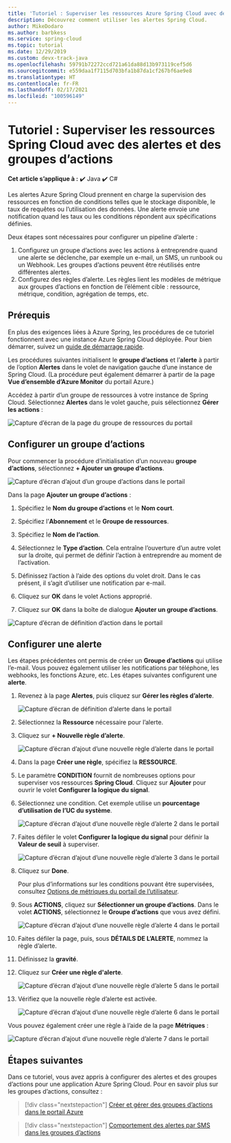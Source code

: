 ```yaml
---
title: 'Tutoriel : Superviser les ressources Azure Spring Cloud avec des alertes et des groupes d’actions | Microsoft Docs'
description: Découvrez comment utiliser les alertes Spring Cloud.
author: MikeDodaro
ms.author: barbkess
ms.service: spring-cloud
ms.topic: tutorial
ms.date: 12/29/2019
ms.custom: devx-track-java
ms.openlocfilehash: 59791b72272ccd721a61da88d13b973119cef5d6
ms.sourcegitcommit: e559daa1f7115d703bfa1b87da1cf267bf6ae9e8
ms.translationtype: HT
ms.contentlocale: fr-FR
ms.lasthandoff: 02/17/2021
ms.locfileid: "100596149"
---
```

# <a name="tutorial-how-to-monitor-spring-cloud-resources-using-alerts-and-action-groups"></a>Tutoriel : Superviser les ressources Spring Cloud avec des alertes et des groupes d’actions

**Cet article s’applique à :** ✔️ Java ✔️ C#

Les alertes Azure Spring Cloud prennent en charge la supervision des ressources en fonction de conditions telles que le stockage disponible, le taux de requêtes ou l’utilisation des données. Une alerte envoie une notification quand les taux ou les conditions répondent aux spécifications définies.

Deux étapes sont nécessaires pour configurer un pipeline d’alerte : 
1. Configurez un groupe d’actions avec les actions à entreprendre quand une alerte se déclenche, par exemple un e-mail, un SMS, un runbook ou un Webhook. Les groupes d’actions peuvent être réutilisés entre différentes alertes.
2. Configurez des règles d’alerte. Les règles lient les modèles de métrique aux groupes d’actions en fonction de l’élément cible : ressource, métrique, condition, agrégation de temps, etc.

## <a name="prerequisites"></a>Prérequis

En plus des exigences liées à Azure Spring, les procédures de ce tutoriel fonctionnent avec une instance Azure Spring Cloud déployée.  Pour bien démarrer, suivez un [guide de démarrage rapide](spring-cloud-quickstart.md).

Les procédures suivantes initialisent le **groupe d’actions** et l’**alerte** à partir de l’option **Alertes** dans le volet de navigation gauche d’une instance de Spring Cloud. (La procédure peut également démarrer à partir de la page **Vue d’ensemble d’Azure Monitor** du portail Azure.) 

Accédez à partir d’un groupe de ressources à votre instance de Spring Cloud. Sélectionnez **Alertes** dans le volet gauche, puis sélectionnez **Gérer les actions** :

![Capture d’écran de la page du groupe de ressources du portail](media/alerts-action-groups/action-1-a.png)

## <a name="set-up-action-group"></a>Configurer un groupe d’actions

Pour commencer la procédure d’initialisation d’un nouveau **groupe d’actions**, sélectionnez **+ Ajouter un groupe d’actions**.

![Capture d’écran d’ajout d’un groupe d’actions dans le portail](media/alerts-action-groups/action-1.png)

Dans la page **Ajouter un groupe d’actions** :

 1. Spécifiez le **Nom du groupe d’actions** et le **Nom court**.

 1. Spécifiez l’**Abonnement** et le **Groupe de ressources**.

 1. Spécifiez le **Nom de l’action**.

 1. Sélectionnez le **Type d’action**.  Cela entraîne l’ouverture d’un autre volet sur la droite, qui permet de définir l’action à entreprendre au moment de l’activation.

 1. Définissez l’action à l’aide des options du volet droit.  Dans le cas présent, il s’agit d’utiliser une notification par e-mail.

 1. Cliquez sur **OK** dans le volet Actions approprié.

 1. Cliquez sur **OK** dans la boîte de dialogue **Ajouter un groupe d’actions**. 

  ![Capture d’écran de définition d’action dans le portail](media/alerts-action-groups/action-2.png)

## <a name="set-up-alert"></a>Configurer une alerte 

Les étapes précédentes ont permis de créer un **Groupe d’actions** qui utilise l’e-mail. Vous pouvez également utiliser les notifications par téléphone, les webhooks, les fonctions Azure, etc. Les étapes suivantes configurent une **alerte**.

1. Revenez à la page **Alertes**, puis cliquez sur **Gérer les règles d’alerte**.

   ![Capture d’écran de définition d’alerte dans le portail](media/alerts-action-groups/alerts-2.png)

1. Sélectionnez la **Ressource** nécessaire pour l’alerte.

1. Cliquez sur **+ Nouvelle règle d’alerte**.

   ![Capture d’écran d’ajout d’une nouvelle règle d’alerte dans le portail](media/alerts-action-groups/alerts-3.png)

1. Dans la page **Créer une règle**, spécifiez la **RESSOURCE**.

1. Le paramètre **CONDITION** fournit de nombreuses options pour superviser vos ressources **Spring Cloud**.  Cliquez sur **Ajouter** pour ouvrir le volet **Configurer la logique du signal**.

1. Sélectionnez une condition. Cet exemple utilise un **pourcentage d’utilisation de l’UC du système**.

   ![Capture d’écran d’ajout d’une nouvelle règle d’alerte 2 dans le portail](media/alerts-action-groups/alerts-3-1.png)

1. Faites défiler le volet **Configurer la logique du signal** pour définir la **Valeur de seuil** à superviser.

   ![Capture d’écran d’ajout d’une nouvelle règle d’alerte 3 dans le portail](media/alerts-action-groups/alerts-3-2.png)

1. Cliquez sur **Done**.

   Pour plus d’informations sur les conditions pouvant être supervisées, consultez [Options de métriques du portail de l’utilisateur](spring-cloud-concept-metrics.md#user-metrics-options).

1. Sous **ACTIONS**, cliquez sur **Sélectionner un groupe d’actions**. Dans le volet **ACTIONS**, sélectionnez le **Groupe d’actions** que vous avez défini.

   ![Capture d’écran d’ajout d’une nouvelle règle d’alerte 4 dans le portail](media/alerts-action-groups/alerts-3-3.png) 

1. Faites défiler la page, puis, sous **DÉTAILS DE L’ALERTE**, nommez la règle d’alerte.

1. Définissez la **gravité**.

1. Cliquez sur **Créer une règle d'alerte**.

   ![Capture d’écran d’ajout d’une nouvelle règle d’alerte 5 dans le portail](media/alerts-action-groups/alerts-3-4.png)

1. Vérifiez que la nouvelle règle d’alerte est activée.

   ![Capture d’écran d’ajout d’une nouvelle règle d’alerte 6 dans le portail](media/alerts-action-groups/alerts-4.png)

Vous pouvez également créer une règle à l’aide de la page **Métriques** :

![Capture d’écran d’ajout d’une nouvelle règle d’alerte 7 dans le portail](media/alerts-action-groups/alerts-5.png)

## <a name="next-steps"></a>Étapes suivantes

Dans ce tutoriel, vous avez appris à configurer des alertes et des groupes d’actions pour une application Azure Spring Cloud. Pour en savoir plus sur les groupes d’actions, consultez :

> [!div class="nextstepaction"]
> [Créer et gérer des groupes d’actions dans le portail Azure](../azure-monitor/alerts/action-groups.md)

> [!div class="nextstepaction"]
> [Comportement des alertes par SMS dans les groupes d’actions](../azure-monitor/alerts/alerts-sms-behavior.md)